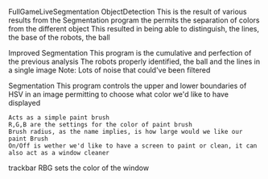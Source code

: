 FullGameLiveSegmentation
ObjectDetection
    This is the result of various results from the Segmentation program the permits
    the separation of colors from the different object
    This resulted in being able to distinguish, the lines, the base of the robots, the ball

Improved Segmentation
    This program is the cumulative and perfection of the previous analysis
    The robots properly identified, the ball and the lines in a single image
    Note: Lots of noise that could've been filtered

Segmentation
    This program controls the upper and lower boundaries of HSV in an image permitting to choose what color we'd like to have displayed

    Acts as a simple paint brush
    R,G,B are the settings for the color of paint brush
    Brush radius, as the name implies, is how large would we like our paint Brush
    On/Off is wether we'd like to have a screen to paint or clean, it can also act as a window cleaner

trackbar
    RBG sets the color of the window
